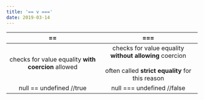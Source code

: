 ```yaml
---
title: '== v ==='
date: 2019-03-14
---
```


| **==** | **===** |
|:---:|:---:|
| checks for value equality **with coercion** allowed | checks for value equality **without allowing** coercion<br><br>often called **strict equality** for this reason |
| null == undefined  //true | null === undefined  //false |
